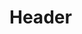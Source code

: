 <!-- TITLE: Nioussérê Kalala OMOTUNDÉ -->
<!-- SUBTITLE: Présentation de Nioussérê Kalala OMOTUNDÉ -->

# Header